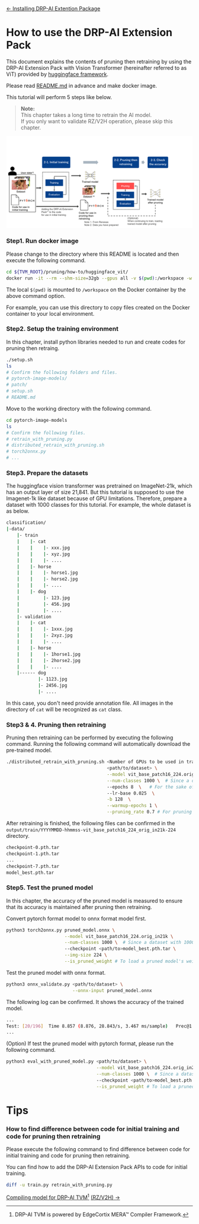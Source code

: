 [<- Installing DRP-AI Extention Package](./../../setup/README.md)

# How to use the DRP-AI Extension Pack

This document explains the contents of pruning then retraining by using the DRP-AI Extension Pack with Vision Transformer (hereinafter referred to as ViT) provided by [huggingface framework](https://github.com/huggingface/pytorch-image-models/tree/v1.0.9).

Please read [README.md](./../../setup/README.md) in advance and make docker image.

This tutorial will perform 5 steps like below.

> **Note:**  
> This chapter takes a long time to retrain the AI model.  
> If you only want to validate RZ/V2H operation, please skip this chapter.

<img src=./../../../img/flow-of-pruning-then-retraining.png width=600 alt="Flow of the DRP-AI Extension Pack">


### Step1. Run docker image
Please change to the directory where this README is located and then execute the following command.

```bash
cd ${TVM_ROOT}/pruning/how-to/huggingface_vit/
docker run -it --rm --shm-size=32gb --gpus all -v $(pwd):/workspace -w /workspace drpai_ext_pt_img
```

The local `$(pwd)` is mounted to `/workspace` on the Docker container by the above command option.

For example, you can use this directory to copy files created on the Docker container to your local environment.

### Step2. Setup the training environment
In this chapter, install python libraries needed to run and create codes for pruning then retraing.
```bash
./setup.sh
ls
# Confirm the following folders and files.
# pytorch-image-models/
# patch/
# setup.sh
# README.md
```

Move to the working directory with the following command.

```bash
cd pytorch-image-models
ls
# Confirm the following files.
# retrain_with_pruning.py
# distributed_retrain_with_pruning.sh
# torch2onnx.py
# ...
```


### Step3. Prepare the datasets
The huggingface vision transformer was pretrained on ImageNet-21k, which has an output layer of size 21,841.
But this tutorial is supposed to use the Imagenet-1k like dataset because of GPU limitations.
Therefore, prepare a dataset with 1000 classes for this tutorial.
For example, the whole dataset is as below.

```bash
classification/
|-data/
    |- train
    |    |- cat
    |    |    |- xxx.jpg
    |    |    |- xyz.jpg
    |    |    |- ....
    |    |- horse
    |    |    |- horse1.jpg
    |    |    |- horse2.jpg
    |    |    |- ....
    |    |- dog
    |         |- 123.jpg
    |         |- 456.jpg
    |         |- ....
    |- validation
    |    |- cat
    |    |    |- 1xxx.jpg
    |    |    |- 2xyz.jpg
    |    |    |- ....
    |    |- horse
    |    |    |- 1horse1.jpg
    |    |    |- 2horse2.jpg
    |    |    |- ....
    |------ dog
            |- 1123.jpg
            |- 2456.jpg
            |- ....
```

In this case, you don't need provide annotation file. 
All images in the directory of `cat` will be recognized as `cat` class.

### Step3 & 4. Pruning then retraining
Pruning then retraining can be performed by executing the following command.
Running the following command will automatically download the pre-trained model.
```bash
./distributed_retrain_with_pruning.sh <Number of GPUs to be used in training e.g. 2> \
                                      <path/to/dataset> \
                                      --model vit_base_patch16_224.orig_in21k  \
                                      --num-classes 1000 \  # Since a dataset with 1000 classes is used, 1000 is specified here.
                                      --epochs 8  \   # For the sake of time, this tutorial uses small values.
                                      --lr-base 0.025  \
                                      -b 128  \
                                      --warmup-epochs 1 \
                                      --pruning_rate 0.7 # For pruning a model with a pruning rate 70%
```

After retraining is finished, the following files can be confirmed in the `output/train/YYYYMMDD-hhmmss-vit_base_patch16_224_orig_in21k-224` directory.
```bash
checkpoint-0.pth.tar
checkpoint-1.pth.tar
...
checkpoint-7.pth.tar
model_best.pth.tar
```


### Step5. Test the pruned model
In this chapter, the accuracy of the pruned model is measured to ensure that its accuracy is maintained after pruning then retraining.

Convert pytorch format model to onnx format model first.
```bash
python3 torch2onnx.py pruned_model.onnx \
                      --model vit_base_patch16_224.orig_in21k \
                      --num-classes 1000 \  # Since a dataset with 1000 classes is used, 1000 is specified here.
                      --checkpoint <path/to>model_best.pth.tar \
                      --img-size 224 \
                      --is_pruned_weight # To load a pruned model's weights, specify this option.
```

Test the pruned model with onnx format.
```bash
python3 onnx_validate.py <path/to/dataset> \
                         --onnx-input pruned_model.onnx
```

The following log can be confirmed. It shows the accuracy of the trained model.
```bash
...
Test: [20/196]  Time 8.857 (8.876, 28.843/s, 3.467 ms/sample)   Prec@1 75.781 (76.488)  Prec@5 91.016 (92.634)
...
```

(Option) If test the pruned model with pytorch format, please run the following command.
```bash
python3 eval_with_pruned_model.py <path/to/dataset> \
                                  --model vit_base_patch16_224.orig_in21k  \
                                  --num-classes 1000 \  # Since a dataset with 1000 classes is used, 1000 is specified here.
                                  --checkpoint <path/to>model_best.pth.tar \
                                  --is_pruned_weight # To load a pruned model's weights, specify this option.
```


# Tips
### How to find difference between code for initial training and code for pruning then retraining
Please execute the following command to find difference between code for initial training and code for pruning then retraining. 

You can find how to add the DRP-AI Extension Pack APIs to code for initial training.

```bash
diff -u train.py retrain_with_pruning.py
```

[Compiling model for DRP-AI TVM](./../../../tutorials/tutorial_RZV2H.md)[^1] [(RZ/V2H) ->](./../../../tutorials/tutorial_RZV2H.md)

[^1]: DRP-AI TVM is powered by EdgeCortix MERA™ Compiler Framework.
